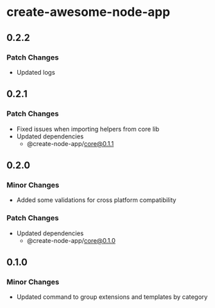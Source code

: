 # create-awesome-node-app

## 0.2.2

### Patch Changes

- Updated logs

## 0.2.1

### Patch Changes

- Fixed issues when importing helpers from core lib
- Updated dependencies
  - @create-node-app/core@0.1.1

## 0.2.0

### Minor Changes

- Added some validations for cross platform compatibility

### Patch Changes

- Updated dependencies
  - @create-node-app/core@0.1.0

## 0.1.0

### Minor Changes

- Updated command to group extensions and templates by category
